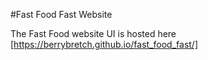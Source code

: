 
#Fast Food Fast Website

The Fast Food website UI is hosted here [https://berrybretch.github.io/fast_food_fast/]
